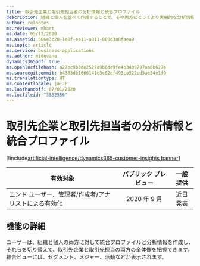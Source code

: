 ```yaml
---
title: 取引先企業と取引先担当者の分析情報と統合プロファイル
description: 組織と個人を並べて作成することで、その両方にとってより実用的な分析情報を得られます。
author: relnotes
ms.reviewer: mhart
ms.date: 05/12/2020
ms.assetid: 566e3c20-1e8f-ea11-a811-000d3a8faea9
ms.topic: article
ms.service: business-applications
ms.author: midevane
dynamics365pdf: true
ms.openlocfilehash: a27bc9b3de2527d9b6de9fe4b3409797aa0b627e
ms.sourcegitcommit: b4383db1666141e3c62ef493ca522cd5ae34e1f0
ms.translationtype: HT
ms.contentlocale: ja-JP
ms.lasthandoff: 07/01/2020
ms.locfileid: "3382556"
---
```

# <a name="insights-and-unified-profiles-for-accounts-and-contacts"></a>取引先企業と取引先担当者の分析情報と統合プロファイル
[!include[artificial-intelligence/dynamics365-customer-insights banner](../includes/artificial-intelligence/dynamics365-customer-insights.md)]

| 有効対象    |  パブリック プレビュー | 一般提供 | 
| ---------- | :----------: |:----------: |
|エンド ユーザー、管理者/作成者/アナリストによる有効化|2020 年 9 月| 近日発表|


## <a name="feature-details"></a>機能の詳細
<!--feature detail start -->
ユーザーは、組織と個人の両方に対して統合プロファイルと分析情報を作成し、それらを切り替えて、取引先企業と取引先担当の両方の全体像を把握できます。 結合ビューには、セグメント、メジャー、活動などが表示されます。

<!--feature detail end -->









